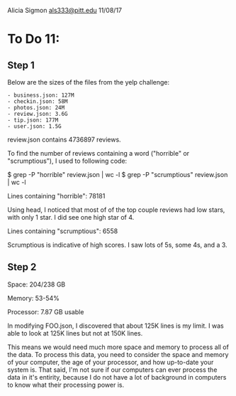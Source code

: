 Alicia Sigmon
als333@pitt.edu
11/08/17

# To Do 11:

## Step 1

Below are the sizes of the files from the yelp challenge:

    - business.json: 127M
    - checkin.json: 58M
    - photos.json: 24M
    - review.json: 3.6G
    - tip.json: 177M
    - user.json: 1.5G

review.json contains 4736897 reviews.

To find the number of reviews containing a word ("horrible" or "scrumptious"), I used to following code:

$ grep -P "horrible" review.json | wc -l
$ grep -P "scrumptious" review.json | wc -l

Lines containing "horrible":
78181

Using head, I noticed that most of of the top couple reviews had low stars, with only 1 star. I did see one high star of 4.

Lines containing "scrumptious":
6558

Scrumptious is indicative of high scores. I saw lots of 5s, some 4s, and a 3.

## Step 2

Space: 204/238 GB

Memory: 53-54%

Processor: 7.87 GB usable

In modifying FOO.json, I discovered that about 125K lines is my limit. I was able to look at 125K lines but not at 150K lines.

This means we would need much more space and memory to process all of the data. To process this data, you need to consider the space and memory of your computer, the age of your processor, and how up-to-date your system is. That said, I'm not sure if our computers can ever process the data in it's entirity, because I do not have a lot of background in computers to know what their processing power is.